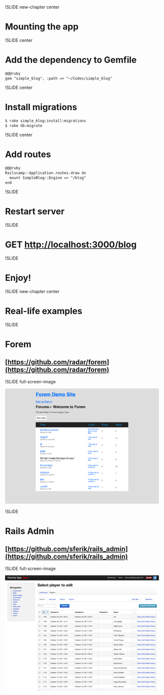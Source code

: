 !SLIDE new-chapter center

# Mounting the app

!SLIDE center

# Add the dependency to Gemfile

    @@@ruby
    gem "simple_blog", :path => "~/Codes/simple_blog"

!SLIDE center

# Install migrations

    $ rake simple_blog:install:migrations
    $ rake db:migrate

!SLIDE center

# Add routes

    @@@ruby
    Railscamp::Application.routes.draw do
      mount SimpleBlog::Engine => "/blog"
    end

!SLIDE

# Restart server

!SLIDE

# GET [http://localhost:3000/blog](http://localhost:3000/blog)

!SLIDE

# Enjoy!

!SLIDE new-chapter center

# Real-life examples

!SLIDE

# Forem
## [https://github.com/radar/forem](https://github.com/radar/forem)

!SLIDE full-screen-image

![forem](forem.png)

!SLIDE

# Rails Admin
## [https://github.com/sferik/rails_admin](https://github.com/sferik/rails_admin)

!SLIDE full-screen-image

![rails_admin](rails_admin.png)